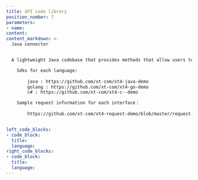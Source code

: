 ```yaml
---
title: API code library
position_number: 7
parameters:
- name:
content:
content_markdown: >-
  Java connector


  A lightweight Java codebase that provides methods that allow users to directly call the API。 

    Sdks for each language:
        
        java : https://github.com/xt-com/xt4-java-demo
        golang : https://github.com/xt-com/xt4-go-demo
        c# : https://github.com/xt-com/xt4-c--demo

    Sample request information for each interface：
        
        https://github.com/xt-com/xt4-request-demo/blob/master/request-xt.txt


left_code_blocks:
- code_block:
  title:
  language:
right_code_blocks:
- code_block:
  title:
  language:
---
```

